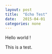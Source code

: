 ```yaml
---
layout: post
title:  "Echo Test"
date:   2015-04-01
categories: none
---
```


Hello world !

This is a test.